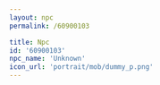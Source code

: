 ```yaml
---
layout: npc
permalink: /60900103

title: Npc
id: '60900103'
npc_name: 'Unknown'
icon_url: 'portrait/mob/dummy_p.png'
---
```


